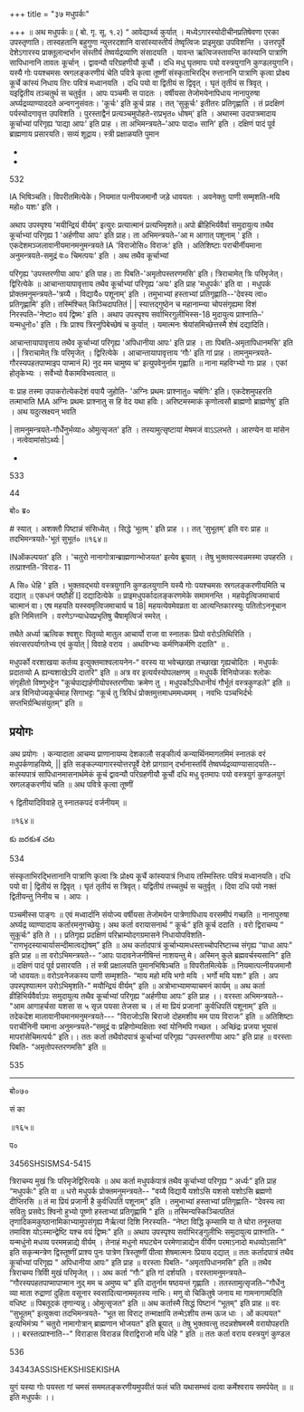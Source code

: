 +++
title = "३७ मधुपर्कः"

+++
॥ अथ मधुपर्कः॥ ( बो. गृ. सू. १.२) “ आवेद्यार्थ्य कुर्यात् । मध्येऽगारस्योदीचीनप्रतिषेवणा एरका उपस्तृणाति। तास्वहतानि बहुगुणा न्युत्तरदशानि वासांस्यास्तीर्य तेष्वृत्विजः प्राइमुखा उपविशन्ति । उत्तरपूर्वे देशेऽगारस्य प्राक्तूलान्दर्भान संस्तीर्य तेष्वर्यद्रव्याणि संसादयति । यावन्त ऋत्विजस्तावन्ति कांस्यानि पात्राणि सापिधानानि तावतः कूर्चान् । द्वावन्यौ परिग्रहणीयौ कूचौं । दधि मधु घृतमापः पयो वस्त्रयुगानि कुण्डलयुगानि। यस्यै गोः पयश्चमसः स्रगलङ्करणीयं चेति पवित्रे कृत्वा तूष्णीं संस्कृताभिरद्भि रुत्तानानि पात्राणि कृत्वा प्रोक्ष्य कूर्चे कांस्यं निधाय तिरः पवित्रं मध्वानयति । दधि पयो वा द्वितीयं स द्विवृत् । घृतं तृतीयं स त्रिवृत् । यइद्वितीय तञ्चतुर्थ स चतुर्वृत । आपः पञ्चमीः स पादतः । वर्षीयसा तेजोमयेनापिधाय नानापुरुषा अर्घ्यद्रव्याण्याददते अन्वगनुसंवतः। 'कूर्चः' इति कूर्च प्राह । तत् ‘सुकूर्चः' इतीतरः प्रतिगृह्णाति । तं प्रदक्षिणं पर्यस्योदगावृत्त उपविशति । पुरस्ताद्वैनं प्रत्यञ्चमुपोहते-राप्रभृत० धोषम्' इति । अथास्मा उदपात्रमादाय कूर्चाभ्यां परिगृह्य ‘पाद्या आपः' इति प्राह । ता अभिमन्त्रयते–'आपः पादा० सानि' इति । दक्षिणं पादं पूर्व ब्राह्मणाय प्रसारयति। सव्यं शूद्राय। स्त्री प्रक्षाळयति पुमान

-

-

532

IA भिषिञ्चति। विपरीतमित्येके। नियमात पत्नीयजमानौ जड़े धावयतः । अवनेक्तुः पाणी सम्मृशति-मयि महो० यशः' इति ।

अथाप उपस्पृश्य 'मयीन्द्रियं वीर्यम्' इत्युरः प्रत्यात्मानं प्रत्यभिमृशते॥ अपो ब्रीहिभिर्यवैर्वा समुदायुत्य तथैव कूर्चाभ्यां परिगृह्य 1 'अर्हणीया आपः' इति प्राह। ता अभिमन्त्रयते–'आ म आगात् पशूनाम् ' इति । एकदेशमञ्जलावानीयमानमनुमन्त्रयते IA 'विराजोसि० विराजः' इति । अतिशिष्टाः पराचीर्नीयमाना अनुमन्त्रयते-समुद्रं वः० चिमत्पयः' इति । अथ तथैव कूर्चाभ्यां

परिगृह्य 'उपस्तरणीया आपः' इति पाह। ताः पिबति-'अमृतोपस्तरणमसि' इति। त्रिराचामेत् त्रिः परिमृजेत्। द्विरित्येके ॥ आचान्तायापावृत्ताय तथैव कूर्चाभ्यां परिगृह्य ‘अयः' इति प्राह 'मधुपर्कः' इति वा । मधुपर्क प्रोक्तमनुमन्त्रयते–'त्रय्यै । विद्यायै० पशूनाम्' इति । तमुभाभ्यां हस्ताभ्यां प्रतिगृह्णाति--'देवस्य त्वा० प्रतिगृह्णामि' इति। तस्मिंश्चित् किञ्चिदापतितं | | स्यात्तद्गुष्ठेन च महानाम्न्या चोपसंगृह्यमा विशं निरस्पति–'नेष्टा० वयं द्विष्मः' इति । अथाप उपस्पृश्य सर्वाभिरगुलीभिस्स-18 मुदायुत्य प्राश्नाति–' यन्मधुनो०' इति । त्रिः प्राश्य त्रिरनुपिबेच्छेषं च कुर्यात् । यमात्मनः श्रेयांसमिच्छेत्तस्मै शेषं दद्यादिति।

आचान्तायापावृत्ताय तथैव कूर्चाभ्यां परिगृह्य 'अपिधानीया आपः' इति प्राह । ताः पिबति-अमृतापिधानमसि' इति । | त्रिराचामेत् त्रिः परिमृजेत् । द्विरित्येके । आचान्तायापावृत्ताय ‘गौः' इति गां प्राह । तामनुमन्त्रयते-गौरस्यपहतपाप्माइप पाप्मानं R) नुद मम चामुष्य च' इत्युपवेनुर्नाम गृह्णाति ॥ नाना महविग्भ्यो गाः प्राह । एकां होतृकेभ्यः । सर्वेभ्यो वैकामविभवत्वात् ॥

वः प्राह तस्मा उपाकरोत्येकदेशं वपायै जुहोति- 'अग्निः प्रथमः प्राश्नातु० चर्षणिः' इति। एकदेशमुपहरति तत्माभाति MA अग्निः प्रथमः प्राश्नातु स हि वेद यथा हविः। अरिष्टमस्माकं कृणोत्वसौ ब्राह्मणो ब्राह्मणेषु' इति । अथ यदुत्स्रक्ष्यन् भवति

| तामनुमन्त्रयते-गौर्धेनुर्भव्या० ओमुत्सृजत' इति । तस्यामुत्सृष्टायां मेषमजं वाऽऽलभते । आरण्येन वा मांसेन । नत्वेवामांसोऽर्थ्यः |

-

533

44

बो० ब्र०

\# स्यात् । अशक्तौ पिष्टान्नं संसिध्येत् । सिद्धे ‘भूतम् ' इति प्राह ।। तत् ‘सुभूतम्' इति वरः प्राह ॥ तदभिमन्त्रयते-'भूतं सुभूतं० ॥१६४॥

INऑकल्पयत' इति । 'चतुरो नानागोत्रान्ब्राह्मणान्भोजयत' इत्येव ब्रूयात् । तेषु भुक्तवत्स्वन्नमस्मा उपहरति । तत्प्राश्नति-'विराड- 11

A सि० धेहि ' इति । भुक्तवद्भयो वस्त्रयुगानि कुण्डलयुगानि यस्यै गोः पयश्चमसः स्रगलङ्करणीयमिति च दद्यात् ॥ एकधनं पष्ठौहीं I] दद्यादित्येके ॥ प्राइमधुपर्कादलङ्करणमेके समामनन्ति । महयेदृत्विजमाचार्य चात्मानं वा। एष महयति यस्स्वमृत्विजमाचार्य च 18| महयत्येवमेवव्रता वा आत्यन्तिकारस्युः पतितोऽननूचान इति निमित्तानि । वरणेऽग्न्याधेयप्रभृतिषु चैषामृत्विजं स्मरेत् ।

तथैते अर्ध्या ऋत्विक श्वशुरः पितृव्यो मातुल आचार्यो राजा वा स्नातकः प्रियो वरोऽतिथिरिति । संवत्सरपर्यागतेभ्य एवं कुर्यात् | विवाहे वराय । अथविग्भ्यः कर्मणिकर्मणि ददाति" ॥ .

मधुपर्को वरशाखया कर्तव्य इत्युक्तमाश्वलायनेन-“ वरस्य या भवेच्छाखा तच्छाखा गृह्यचोदितः । मधुपर्कः प्रदातव्यो A ह्यन्यशाखेऽपि दातरि" इति ॥ अत्र वर इत्यर्यस्योपलक्षणम् ॥ मधुपर्के विनियोजकः श्लोकः संगृहीतो विष्णुभट्टेन "कूर्चपाद्यार्हणीयोपस्तरणीयाः क्रमेण तु । मधुपर्कोऽपिधानीयं गौर्भूतं वस्त्रकुण्डले” इति ॥ अत्र विनियोज्यकूर्चमाह सिगाभट्टः “कूर्च तु त्रिविधं प्रोक्तमुत्तमाधममध्यमम् । नवभिः पञ्चभिर्दर्भः सप्तभिर्ग्रन्थिसंयुतम्” इति ॥

## प्रयोगः
अथ प्रयोगः । कन्यादाता आचम्य प्राणानायम्य देशकालौ सङ्कीर्त्य कन्यार्थिनमागतमिमं स्नातकं वरं मधुपर्कणाहयिष्ये, || इति सङ्कल्प्यागारस्योत्तरपूर्वे देशे प्रागग्रान् दर्भानास्तर्यि तेष्वर्घ्यद्रव्याण्यासादयति--कांस्यपात्रं सापिधानमासनार्थमेकं कूर्च द्वावन्यौ परिग्रहणीयौ कूचौं दधि मधु वृतमापः पयो वस्त्रयुगं कुण्डलयुगं स्रगलङ्करणीयं चति ॥ अथ पवित्रे कृत्वा तूष्णीं

१ द्वितीयादिविवाहे तु स्नातकपदं वर्जनीयम् ॥

॥१६४॥

కు జరకుశ చట

534

संस्कृताभिरद्भित्तानानि पात्राणि कृत्वा त्रिः प्रोक्ष्य कूर्चे कांस्यपात्रं निधाय तस्मिस्तिरः पवित्रं मध्वानयति। दधि पयो वा | द्वितीयं स द्विवृत् । घृतं तृतीयं स त्रिवृत्। यद्वितीयं तच्चतुर्थ स चतुर्वृत् । दिवा दधि पयो नक्तं द्वितीयन्तु निनीय च । आपः ।

पञ्चमीस्स पाङ्गः ॥ एवं मध्वार्दानि संयोज्य वर्षीयसा तेजोमयेन पात्रेणापिधाय वरसमीपं गच्छति ॥ नानापुरुषा अर्घ्यद्र व्याण्यादाय कर्तारमनुगच्छेयुः। अथ कर्ता वरायासनार्थ “ कूर्चः” इति कूर्च ददाति । वरो द्विराचम्य “ सुकूर्चः" इति ते ।। प्रतिगृह्य प्रदक्षिणं परिभ्राम्योदगग्रमासने निधायोपविशति- "राणभृदस्याचार्यासन्दीमात्वद्योषम्” इति ॥ अथ कर्तादपात्रं कूर्चाभ्यामधस्ताच्चोपरिष्टाच्च संगृह्य “पाधा आपः" इति प्राह ॥ ता वरोऽभिमन्त्रयते-- “आपः पादावनेजनीषिन्तं नाशयन्तु मे। अस्मिन् कुले ब्रह्मवर्चस्यसानि" इति ॥ दक्षिणं पादं पूर्व प्रसारयति । तं स्त्री प्रक्षालयति पुमानभिषिञ्चति ॥ विपरीतमित्येके ॥ नियमात्पत्नीयजमानौ जो धावयतः॥ वरोऽवनेजकस्य पाणी सम्मृशति- “माय महो मयि भगो मयि । भर्गो मयि यशः" इति । अप उपस्पृश्यात्मन उरोऽभिमृशति-" मयौन्द्रियं वीर्यम्" इति ॥ अत्रोभाभ्यामप्याचमनं कार्यम् ॥ अथ कर्ता व्रीहिभिर्यवैर्वाऽपः समुदायुत्य तथैव कूर्चाभ्यां परिगृह्य “अर्हणीया आपः” इति प्राह ।। वरस्ता अभिमन्त्रयते-- "आम आगाहर्चसा यशसा स ५ सृज़ पयसा तेजसा च । तं मा प्रियं प्रजानां' कुर्वधिपतिं पशूनाम्” इति ॥ तदेकदेश मालावानीयमानमनुमन्त्रयते--- "विराजोऽसि बिराजो दोहमशीय मम पाय विराजः” इति ॥ अतिशिष्टाः पराचीनिनी यमाना अनुमन्त्रयते-“समुद्रं वः प्रहिणोम्यक्षिताः स्वां योनिमपि गच्छत । अच्छिंद्रः प्रजया भूयासं मापरांसेचिमत्पर्यः" इति।। ततः कर्ता तथैवोदपात्रं कूर्चाभ्यां परिगृह्य “उपस्तरणीया आपः" इति प्राह ॥ वरस्ताः पिबति- “अमृतोपस्तरणमसि" इति ॥

535

___

बो०७०

सं का

॥१६५॥

प०

3456SHSISMS4-5415

त्रिराचम्य मुखं त्रिः परिमृजेद्विरित्यके ॥ अथ कर्ता मधुपर्कपात्रं तथैव कूर्चाभ्यां परिगृह्य “ अर्ध्यः” इति प्राह “मधुपर्कः" इति वा ॥ धरो मधुपर्क प्रोक्तमनुमन्त्रयते-- "वय्यै विद्यायै यशोऽसि यशसो यशोऽसि ब्रह्मणो दीप्तिरसि ॥ तं मा प्रियं प्रजानी है कुर्वधिपतिं पशूनाम्" इति । तमुभाभ्यां हस्ताभ्यां प्रतिगृह्णाति- “देवस्य त्वा सवितुः प्रसवेऽ श्विनो हुभ्यो पूष्णो हस्ताभ्यां प्रतिगृह्णामि " इति ॥ तस्मिन्यस्किञ्चित्पतितं तृणादिकमकुष्ठानामिकाभ्यामुपसंगृह्य नैर्ऋत्यां दिशि निरस्यति- “नेष्टा विद्धि कृम्सामि या ते घोरा तनूस्तया तमाविश योऽस्मान्द्वेष्टि यश्च वयं द्विष्मः" इति ॥ अथाप उपस्पृश्य सर्वाभिरङ्गुलीभिः समुदायुत्य प्राश्नाति- “ यन्मधुंनो मधव्य परममन्नाद्ये वीर्यम् । तेनाहं मधुनो मघट्येन परमेणान्नाद्येन वीर्येण परमाऽनादो मधव्योऽसानि" इति सकृन्मन्त्रेण द्विस्तूष्णीं प्राश्य पुनः पात्रेण त्रिस्तूष्णीं पीत्वा शेषमात्मनः प्रियाय दद्यात् ॥ ततः कर्तादपात्रं तथैव कूर्चाभ्यां परिगृह्य " अपिधानीया आपः" इति प्राह ॥ वरस्ताः पिबति- “अमृतापिधानमसि” इति ॥ तथैव त्रिराचम्य त्रिविी मुखं परिमृजेत् ।। अथ कर्ता “गौः” इति गां दर्शयति । वरस्तामनुमन्त्रयते– “गौरस्यपहतपाप्मापाप्मान नुद् मम च अमुष्य च" इति दातुर्नाम षष्ठयन्तं गृह्णाति । ततस्तामुत्सृजति–“गौर्धेनु व्या माता रुद्राणां दुहिता वसूनार स्वसादित्यानाममृतस्य नाभिः। मणु वो चिकितुषे जनाय मा गामनागामदिति वधिष्ट ॥ पिबतूदकं तृणान्यन्नु। ओमुत्सृजत" इति ॥ अथ कर्तास्मै सिद्धं पिष्टानं “भूतम्" इति प्राह ॥ वरः “सुभूतम्" इत्युक्त्वा तदभिमन्त्रयते- “भूत सा विराट् तन्माक्षायि तन्मेऽशीय तन्म ऊज धाः । ओं कल्पयत" इत्यभिमंत्र्य “ चतुरो नामागोत्रान् ब्राह्मणान भोजयत" इति ब्रूयात् ॥ तेषु भुक्तवत्सु तदन्नशेषमस्मै वरायोपहरति ।। बरस्तत्प्राश्नाति--" विराडास विराडन्न विराद्विराजो मयि धेहि " इति ॥ ततः कर्ता वराय वस्त्रयुगं कुण्डल

536

34343ASSISHEKSHISEKISHA

युगं यस्या गोः पयस्ता गां चमसं सममलङ्करणीयमुपवीतं फलं चति यथासम्भवं दत्वा कर्मेश्वराय समर्पयेत् ॥ ॥ इति मधुपर्कः ।।
